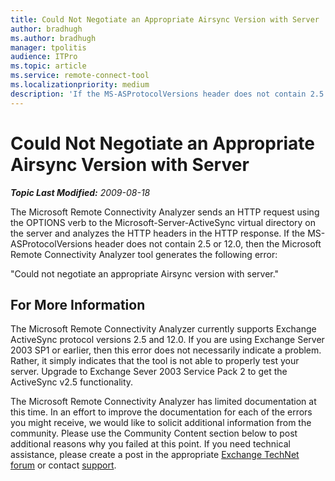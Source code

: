 ```yaml
---
title: Could Not Negotiate an Appropriate Airsync Version with Server
author: bradhugh
ms.author: bradhugh
manager: tpolitis
audience: ITPro 
ms.topic: article 
ms.service: remote-connect-tool
ms.localizationpriority: medium
description: 'If the MS-ASProtocolVersions header does not contain 2.5 or 12.0, the Microsoft Remote Connectivity Analyzer tool generates the following error: "Could not negotiate an appropriate Airsync version with server."'
---
```



# Could Not Negotiate an Appropriate Airsync Version with Server


_**Topic Last Modified:** 2009-08-18_

The Microsoft Remote Connectivity Analyzer sends an HTTP request using the OPTIONS verb to the Microsoft-Server-ActiveSync virtual directory on the server and analyzes the HTTP headers in the HTTP response. If the MS-ASProtocolVersions header does not contain 2.5 or 12.0, then the Microsoft Remote Connectivity Analyzer tool generates the following error:

"Could not negotiate an appropriate Airsync version with server."

<div>

## For More Information

The Microsoft Remote Connectivity Analyzer currently supports Exchange ActiveSync protocol versions 2.5 and 12.0. If you are using Exchange Server 2003 SP1 or earlier, then this error does not necessarily indicate a problem. Rather, it simply indicates that the tool is not able to properly test your server. Upgrade to Exchange Sever 2003 Service Pack 2 to get the ActiveSync v2.5 functionality.

The Microsoft Remote Connectivity Analyzer has limited documentation at this time. In an effort to improve the documentation for each of the errors you might receive, we would like to solicit additional information from the community. Please use the Community Content section below to post additional reasons why you failed at this point. If you need technical assistance, please create a post in the appropriate [Exchange TechNet forum](https://go.microsoft.com/fwlink/?linkid=73420) or contact [support](https://go.microsoft.com/fwlink/?linkid=8158).

</div>

</div>

<span> </span>

</div>

</div>

</div>

